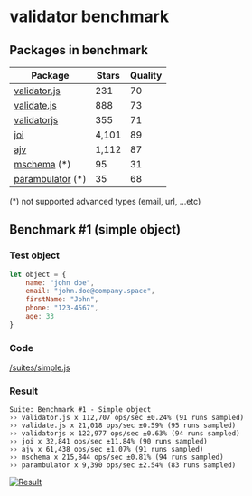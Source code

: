 # validator benchmark

## Packages in benchmark

| Package | Stars | Quality |
| ------- | ----- | ------- |
| [validator.js](https://github.com/guillaumepotier/validator.js) | 231 | 70
| [validate.js](https://github.com/ansman/validate.js) | 888 | 73
| [validatorjs](https://github.com/skaterdav85/validatorjs) | 355 | 71
| [joi](https://github.com/hapijs/joi) | 4,101 | 89
| [ajv](https://github.com/epoberezkin/ajv) | 1,112 | 87
| [mschema](https://github.com/mschema/mschema) (*) | 95 | 31
| [parambulator](https://github.com/rjrodger/parambulator) (*) | 35 | 68

 (*) not supported advanced types (email, url, ...etc)

## Benchmark #1 (simple object)

### Test object
```js
let object = {
    name: "john doe",
    email: "john.doe@company.space",
    firstName: "John",
    phone: "123-4567",
    age: 33
}
```

### Code
[/suites/simple.js](https://github.com/icebob/validator-benchmark/blob/master/suites/simple.js)

### Result

```
Suite: Benchmark #1 - Simple object
›› validator.js x 112,707 ops/sec ±0.24% (91 runs sampled)
›› validate.js x 21,018 ops/sec ±0.59% (95 runs sampled)
›› validatorjs x 122,977 ops/sec ±0.63% (94 runs sampled)
›› joi x 32,841 ops/sec ±11.84% (90 runs sampled)
›› ajv x 61,438 ops/sec ±1.07% (91 runs sampled)
›› mschema x 215,844 ops/sec ±0.81% (94 runs sampled)
›› parambulator x 9,390 ops/sec ±2.54% (83 runs sampled)
```

[![Result](https://cloud.highcharts.com/images/yqowupa/1/600.png)](http://cloud.highcharts.com/show/yqowupa)
